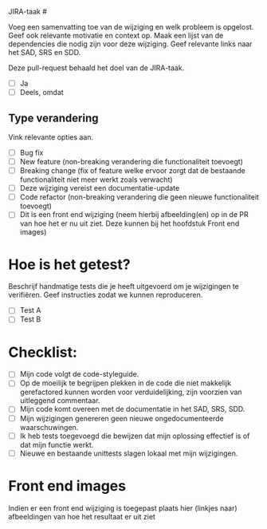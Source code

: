 JIRA-taak #

Voeg een samenvatting toe van de wijziging en welk probleem is opgelost. Geef ook relevante motivatie en context op. Maak een lijst van de dependencies die nodig zijn voor deze wijziging. Geef relevante links naar het SAD, SRS en SDD.

Deze pull-request behaald het doel van de JIRA-taak.
- [ ] Ja
- [ ] Deels, omdat

## Type verandering

Vink relevante opties aan.

- [ ] Bug fix
- [ ] New feature (non-breaking verandering die functionaliteit toevoegt)
- [ ] Breaking change (fix of feature welke ervoor zorgt dat de bestaande functionaliteit niet meer werkt zoals verwacht)
- [ ] Deze wijziging vereist een documentatie-update
- [ ] Code refactor (non-breaking verandering die geen nieuwe functionaliteit toevoegt)
- [ ] Dit is een front end wijziging (neem hierbij afbeelding(en) op in de PR van hoe het er nu uit ziet. Deze kunnen bij het hoofdstuk Front end images)

# Hoe is het getest?
Beschrijf handmatige tests die je heeft uitgevoerd om je wijzigingen te verifiëren. Geef instructies zodat we kunnen reproduceren.
- [ ] Test A
- [ ] Test B

# Checklist:
- [ ] Mijn code volgt de code-styleguide.
- [ ] Op de moeilijk te begrijpen plekken in de code die niet makkelijk gerefactored kunnen worden voor verduidelijking, zijn voorzien van uitleggend commentaar.
- [ ] Mijn code komt overeen met de documentatie in het SAD, SRS, SDD.
- [ ] Mijn wijzigingen genereren geen nieuwe ongedocumenteerde waarschuwingen.
- [ ] Ik heb tests toegevoegd die bewijzen dat mijn oplossing effectief is of dat mijn functie werkt.
- [ ] Nieuwe en bestaande unittests slagen lokaal met mijn wijzigingen.

# Front end images
Indien er een front end wijziging is toegepast plaats hier (linkjes naar) afbeeldingen van hoe het resultaat er uit ziet